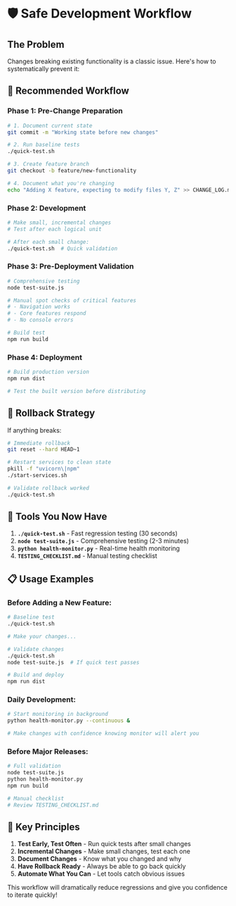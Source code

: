 # 🛡️ Safe Development Workflow

## The Problem
Changes breaking existing functionality is a classic issue. Here's how to systematically prevent it:

## 🔄 **Recommended Workflow**

### Phase 1: Pre-Change Preparation
```bash
# 1. Document current state
git commit -m "Working state before new changes"

# 2. Run baseline tests  
./quick-test.sh

# 3. Create feature branch
git checkout -b feature/new-functionality

# 4. Document what you're changing
echo "Adding X feature, expecting to modify files Y, Z" >> CHANGE_LOG.md
```

### Phase 2: Development
```bash
# Make small, incremental changes
# Test after each logical unit

# After each small change:
./quick-test.sh  # Quick validation
```

### Phase 3: Pre-Deployment Validation
```bash
# Comprehensive testing
node test-suite.js

# Manual spot checks of critical features
# - Navigation works
# - Core features respond
# - No console errors

# Build test
npm run build
```

### Phase 4: Deployment
```bash
# Build production version
npm run dist

# Test the built version before distributing
```

## 🚨 **Rollback Strategy**
If anything breaks:
```bash
# Immediate rollback
git reset --hard HEAD~1

# Restart services to clean state
pkill -f "uvicorn\|npm"
./start-services.sh

# Validate rollback worked
./quick-test.sh
```

## 🔧 **Tools You Now Have**

1. **`./quick-test.sh`** - Fast regression testing (30 seconds)
2. **`node test-suite.js`** - Comprehensive testing (2-3 minutes)  
3. **`python health-monitor.py`** - Real-time health monitoring
4. **`TESTING_CHECKLIST.md`** - Manual testing checklist

## 📋 **Usage Examples**

### Before Adding a New Feature:
```bash
# Baseline test
./quick-test.sh

# Make your changes...

# Validate changes  
./quick-test.sh
node test-suite.js  # If quick test passes

# Build and deploy
npm run dist
```

### Daily Development:
```bash
# Start monitoring in background
python health-monitor.py --continuous &

# Make changes with confidence knowing monitor will alert you
```

### Before Major Releases:
```bash
# Full validation
node test-suite.js
python health-monitor.py 
npm run build

# Manual checklist
# Review TESTING_CHECKLIST.md
```

## 🎯 **Key Principles**

1. **Test Early, Test Often** - Run quick tests after small changes
2. **Incremental Changes** - Make small changes, test each one
3. **Document Changes** - Know what you changed and why  
4. **Have Rollback Ready** - Always be able to go back quickly
5. **Automate What You Can** - Let tools catch obvious issues

This workflow will dramatically reduce regressions and give you confidence to iterate quickly!
